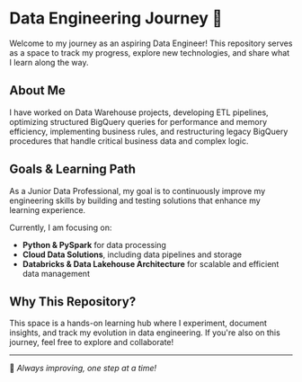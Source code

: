 # Data Engineering Journey 🚀

Welcome to my journey as an aspiring Data Engineer! This repository serves as a space to track my progress, explore new technologies, and share what I learn along the way.

## About Me
I have worked on Data Warehouse projects, developing ETL pipelines, optimizing structured BigQuery queries for performance and memory efficiency, implementing business rules, and restructuring legacy BigQuery procedures that handle critical business data and complex logic.

## Goals & Learning Path
As a Junior Data Professional, my goal is to continuously improve my engineering skills by building and testing solutions that enhance my learning experience.

Currently, I am focusing on:
- **Python & PySpark** for data processing
- **Cloud Data Solutions**, including data pipelines and storage
- **Databricks & Data Lakehouse Architecture** for scalable and efficient data management

## Why This Repository?
This space is a hands-on learning hub where I experiment, document insights, and track my evolution in data engineering. If you're also on this journey, feel free to explore and collaborate!

---

📌 *Always improving, one step at a time!*

